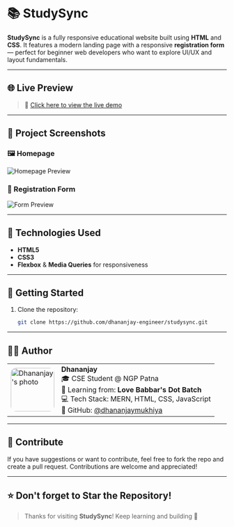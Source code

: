 # 📚 StudySync

**StudySync** is a fully responsive educational website built using **HTML** and **CSS**. It features a modern landing page with a responsive **registration form** — perfect for beginner web developers who want to explore UI/UX and layout fundamentals.

---

## 🌐 Live Preview

> 🚀 [Click here to view the live demo](https://dhananjaymukhiya.github.io/StudySync/)

---

## 📸 Project Screenshots

### 🖼️ Homepage
![Homepage Preview](https://github.com/user-attachments/assets/96ddfbcf-ec1f-48bd-9462-b450ae5eedb3)

### 📝 Registration Form
![Form Preview](https://github.com/user-attachments/assets/8cadf536-70cb-43cb-97e5-46893a285c97)

---

## 🧰 Technologies Used

- **HTML5**
- **CSS3**
- **Flexbox** & **Media Queries** for responsiveness

---

## 🚀 Getting Started

1. Clone the repository:
   ```bash
   git clone https://github.com/dhananjay-engineer/studysync.git

---

## 🧑‍💻 Author


<table>
  <tr>
    <td>
      <img src="https://github.com/user-attachments/assets/780ac54c-631d-413c-96af-18dfe650362b" alt="Dhananjay's photo" width="100" style="border-radius: 12px;"/>
    </td>
    <td>
      <b>Dhananjay</b><br>
      🎓 CSE Student @ NGP Patna<br>
      🌱 Learning from: <b>Love Babbar's Dot Batch</b><br>
      💻 Tech Stack: MERN, HTML, CSS, JavaScript<br>
      🔗 GitHub: <a href="https://github.com/DhananjayMukhiya">@dhananjaymukhiya</a>
    </td>
  </tr>
</table>

---

## 🤝 Contribute

If you have suggestions or want to contribute, feel free to fork the repo and create a pull request. Contributions are welcome and appreciated!  

---

## ⭐️ Don't forget to Star the Repository!

> Thanks for visiting **StudySync**! Keep learning and building 🚀


